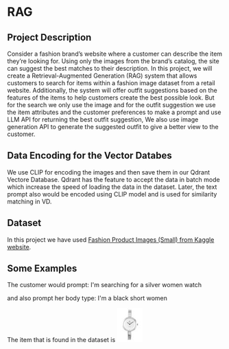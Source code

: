 # RAG

## Project Description


Consider a fashion brand’s website where a customer can describe the item they’re looking for. Using only the images from the brand’s catalog, the site can suggest the best matches to their description.
In this project, we will create a Retrieval-Augmented Generation (RAG) system that allows customers to search for items within a fashion image dataset from a retail website. Additionally, the system will offer outfit suggestions based on the features of the items to help customers create the best possible look.
But for the search we only use the image and for the outfit suggestion we use the item attributes and the customer preferences to make a prompt and use LLM API for returning the best outfit suggestion,
We also use image generation API to generate the suggested outfit to give a better view to the customer.


## Data Encoding for the Vector Databes

We use CLIP for encoding the images and then save them in our  Qdrant Vectore Database.
Qdrant has the feature to accept the data in batch mode which increase the speed of loading the data in the dataset.
Later, the text prompt also would be encoded using CLIP model and is used for similarity matching in VD.


## Dataset 

In this project we have used [Fashion Product Images (Small) from Kaggle website](https://www.kaggle.com/datasets/paramaggarwal/fashion-product-images-small).

## Some Examples

The customer would prompt: I'm searching for a silver women watch

and also prompt her body type:  I'm a black short women

The item that is found in the dataset is ![](./result.jpg) 





